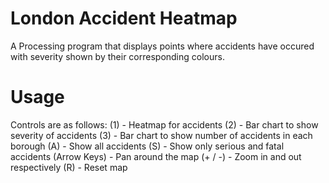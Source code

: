 # London Accident Heatmap
A Processing program that displays points where accidents have occured with severity shown by their corresponding colours.

# Usage
Controls are as follows:
(1)          - Heatmap for accidents
(2)          - Bar chart to show severity of accidents
(3)          - Bar chart to show number of accidents in each borough
(A)          - Show all accidents
(S)          - Show only serious and fatal accidents
(Arrow Keys) - Pan around the map
(+ / -)      - Zoom in and out respectively
(R)          - Reset map
